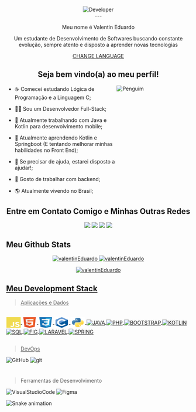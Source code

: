 <div align="center">  
  
#  
<img align="center" width="100%" height="450cm" src="https://media.giphy.com/media/bGgsc5mWoryfgKBx1u/giphy.gif" alt="Developer" />
  <div>
    ---
  </div>
 <div> 
   <p> Meu nome é Valentin Eduardo</p>
  <p> Um estudante de Desenvolvimento de Softwares buscando constante evolução, sempre atento e disposto a aprender novas tecnologias </p> 
  </div>
  
</div>

<div align="center"><a href="https://github.com/valentinEduardo/valentinEduardo/blob/main/Us.md" target="_blank"> CHANGE LANGUAGE  </a></div>


## <div align="center">  Seja bem vindo(a) ao meu perfil!</div>


<div> 
<img align="right" width="40%" height="280cm" src="https://media.giphy.com/media/2IudUHdI075HL02Pkk/giphy.gif" alt="Penguim"/>

  
  
 - ☕ Comecei estudando Lógica de Programação e a Linguagem C;
  
  -  🧑‍💻 Sou um Desenvolvedor Full-Stack;
  
- 📌 Atualmente trabalhando com Java e Kotlin para desenvolvimento mobile;

- 📖 Atualmente aprendendo Kotlin e Springboot (E tentando melhorar minhas habilidades no Front End); 

- 💬 Se precisar de ajuda, estarei disposto a ajudar!;

- 🎯 Gosto de trabalhar com backend;

- 🌎 Atualmente vivendo no Brasil;

</div>


<div align="center">
  
  ## <div align="center"> Entre em Contato Comigo e Minhas Outras Redes</div>

<a href="https://drive.google.com/file/d/1YMTZJzarnXUIbacVZJA5HgYNCwiyTcIM/view?usp=share_link" target="_blank"><img height="25" src="https://img.shields.io/badge/-Baixar%20Curriculo-383f61?logo=Betfair&colorlogo=white"    style="vertical-align:top margin:6px 4px"></a>
  <a href = "mailto:carvalhovalentindev@gmail.com"><img src="https://img.shields.io/badge/-Gmail-%23333?style=for-the-badge&logo=gmail&logoColor=white" target="_blank"></a>
  <a href="https://www.linkedin.com/in/valentin-eduardo-264682233" target="_blank"><img src="https://img.shields.io/badge/-LinkedIn-%230077B5?style=for-the-badge&logo=linkedin&logoColor=white" target="_blank"></a> 
  <a href="https://leetcode.com/ValentinEduardo/"> <img src="https://img.shields.io/badge/-LeetCode-FFA116?style=for-the-badge&logo=LeetCode&logoColor=black"/></a>
  
  </div>
  
  
  ## Meu Github Stats 
<div align="center">
  
  
  <a href="https://github.com/valentinEduardo">
   
 <img height="180em" src="https://github-readme-stats.vercel.app/api?username=valentinEduardo&show_icons=true&locale=pt-br&theme=radical" alt="valentinEduardo" />
    
 <img aling:  height="180em"  src="https://github-readme-stats-git-masterrstaa-rickstaa.vercel.app/api/top-langs/?username=valentinEduardo&layout=compact&langs_count=15&theme=radical&locale=pt-br" alt="valentinEduardo"/>
    
    
<div align="center">
<p><img src="https://github-readme-streak-stats.herokuapp.com/?user=valentinEduardo&theme=radical&locale=pt-br" alt="valentinEduardo" /></p>
</div>
    
</div>

 
## Meu Development Stack ##

> Aplicações e Dados
  
<div style="display: inline_block"><br>
  
  <img align="center" alt="Js" height="30" width="40" src="https://raw.githubusercontent.com/devicons/devicon/master/icons/javascript/javascript-plain.svg">
  <img align="center" alt="HTML" height="30" width="40" src="https://raw.githubusercontent.com/devicons/devicon/master/icons/html5/html5-original.svg">
  <img align="center" alt="CSS" height="30" width="40" src="https://raw.githubusercontent.com/devicons/devicon/master/icons/css3/css3-original.svg">
 <img align="center" alt="C" height="30" width="40" src="https://raw.githubusercontent.com/devicons/devicon/master/icons/c/c-original.svg">
  <img align="center" alt="PYTHON" height="30" width="40" src="https://raw.githubusercontent.com/devicons/devicon/master/icons/python/python-original.svg">
  <img align="center" alt="JAVA" height="30" width="40" src="https://raw.githubusercontent.com/valentinEduardo/devicon/master/icons/java/java-original-wordmark.svg">
 <img align="center" alt="PHP" height="30" width="40" src="https://raw.githubusercontent.com/valentinEduardo/devicon/master/icons/php/php-original.svg">
   <img align="center" alt="BOOTSTRAP" height="30" width="40" src="https://raw.githubusercontent.com/valentinEduardo/devicon/master/icons/bootstrap/bootstrap-original.svg">
   <img align="center" alt="KOTLIN" height="30" width="40" src="https://raw.githubusercontent.com/valentinEduardo/devicon/master/icons/kotlin/kotlin-original.svg">
   <img align="center" alt="SQL" height="30" width="40" src="https://raw.githubusercontent.com/valentinEduardo/devicon/master/icons/mysql/mysql-original.svg">
   <img align="center" alt="FIG" height="30" width="40" src="https://raw.githubusercontent.com/valentinEduardo/devicon/master/icons/figma/figma-original.svg">
   <img align="center" alt="LARAVEL" height="30" width="40" src="https://raw.githubusercontent.com/valentinEduardo/devicon/master/icons/laravel/laravel-plain-wordmark.svg">
   <img align="center" alt="SPRING" height="30" width="40" src="https://raw.githubusercontent.com/valentinEduardo/devicon/master/icons/spring/spring-original.svg">
</div>
  
##

> DevOps
> 
<a><img height="25" src="https://img.shields.io/badge/-GitHub-%23181717?logo=GitHub&colorlogo=white" alt="GitHub" style="vertical-align:top margin:6px 4px"/></a>
<a><img height="25" src="https://img.shields.io/badge/-Git-%23181717?logo=Git&colorlogo=white" alt="git" style="vertical-align:top margin:6px 4px"/></a>

#


> Ferramentas de Desenvolvimento
> 
<a><img height="25" src="https://img.shields.io/badge/Visual%20Studio%20Code-007ACC?logo=Visual-Studio-Code&colorlogo=white" alt="VisualStudioCode" style="vertical-align:top margin:6px 4px"/> </a><a><img height="25" src="https://img.shields.io/badge/-Figma-%23181717?logo=Figma&colorlogo=white" alt="Figma" style="vertical-align:top margin:6px 4px"/></a>


 <div>
   
![Snake animation](https://github.com/valentinEduardo/valentinEduardo/blob/output/github-contribution-grid-snake.svg)
</div>

